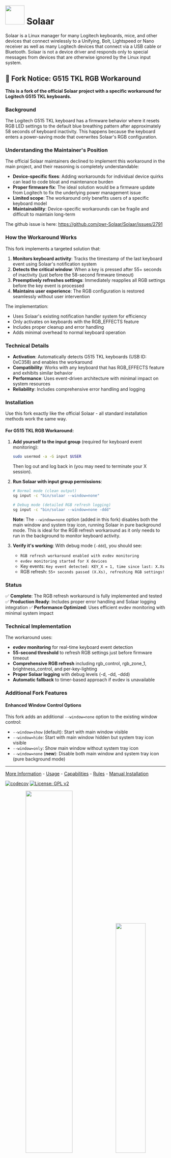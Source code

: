 # <img src="https://pwr-solaar.github.io/Solaar/img/solaar.svg" width="60px"/> Solaar

Solaar is a Linux manager for many Logitech keyboards, mice, and other devices
that connect wirelessly to a Unifying, Bolt, Lightspeed or Nano receiver
as well as many Logitech devices that connect via a USB cable or Bluetooth.
Solaar is not a device driver and responds only to special messages from devices
that are otherwise ignored by the Linux input system.

## 🔧 Fork Notice: G515 TKL RGB Workaround

**This is a fork of the official Solaar project with a specific workaround for Logitech G515 TKL keyboards.**

### Background

The Logitech G515 TKL keyboard has a firmware behavior where it resets RGB LED settings to the default blue breathing pattern after approximately 58 seconds of keyboard inactivity. This happens because the keyboard enters a power-saving mode that overwrites Solaar's RGB configuration.

### Understanding the Maintainer's Position

The official Solaar maintainers declined to implement this workaround in the main project, and their reasoning is completely understandable:

- **Device-specific fixes**: Adding workarounds for individual device quirks can lead to code bloat and maintenance burden
- **Proper firmware fix**: The ideal solution would be a firmware update from Logitech to fix the underlying power management issue
- **Limited scope**: The workaround only benefits users of a specific keyboard model
- **Maintainability**: Device-specific workarounds can be fragile and difficult to maintain long-term

The github issue is here: https://github.com/pwr-Solaar/Solaar/issues/2791

### How the Workaround Works

This fork implements a targeted solution that:

1. **Monitors keyboard activity**: Tracks the timestamp of the last keyboard event using Solaar's notification system
2. **Detects the critical window**: When a key is pressed after 55+ seconds of inactivity (just before the 58-second firmware timeout)
3. **Preemptively refreshes settings**: Immediately reapplies all RGB settings before the key event is processed
4. **Maintains user experience**: The RGB configuration is restored seamlessly without user intervention

The implementation:
- Uses Solaar's existing notification handler system for efficiency
- Only activates on keyboards with the RGB_EFFECTS feature
- Includes proper cleanup and error handling
- Adds minimal overhead to normal keyboard operation

### Technical Details

- **Activation**: Automatically detects G515 TKL keyboards (USB ID: 0xC358) and enables the workaround
- **Compatibility**: Works with any keyboard that has RGB_EFFECTS feature and exhibits similar behavior
- **Performance**: Uses event-driven architecture with minimal impact on system resources
- **Reliability**: Includes comprehensive error handling and logging

### Installation

Use this fork exactly like the official Solaar - all standard installation methods work the same way.

#### For G515 TKL RGB Workaround:

1. **Add yourself to the input group** (required for keyboard event monitoring):
   ```bash
   sudo usermod -a -G input $USER
   ```
   Then log out and log back in (you may need to terminate your X session).

2. **Run Solaar with input group permissions**:
   ```bash
   # Normal mode (clean output)
   sg input -c "bin/solaar --window=none"
   
   # Debug mode (detailed RGB refresh logging)
   sg input -c "bin/solaar --window=none -ddd"
   ```

   **Note**: The `--window=none` option (added in this fork) disables both the main window and system tray icon, running Solaar in pure background mode. This is ideal for the RGB refresh workaround as it only needs to run in the background to monitor keyboard activity.

3. **Verify it's working**: With debug mode (`-ddd`), you should see:
   - `RGB refresh workaround enabled with evdev monitoring`
   - `evdev monitoring started for X devices`
   - Key events: `Key event detected: KEY_X = 1, time since last: X.Xs`
   - RGB refresh: `55+ seconds passed (X.Xs), refreshing RGB settings!`

### Status

✅ **Complete**: The RGB refresh workaround is fully implemented and tested
✅ **Production Ready**: Includes proper error handling and Solaar logging integration
✅ **Performance Optimized**: Uses efficient evdev monitoring with minimal system impact

### Technical Implementation

The workaround uses:
- **evdev monitoring** for real-time keyboard event detection
- **55-second threshold** to refresh RGB settings just before firmware timeout
- **Comprehensive RGB refresh** including rgb_control, rgb_zone_1, brightness_control, and per-key-lighting
- **Proper Solaar logging** with debug levels (-d, -dd, -ddd)
- **Automatic fallback** to timer-based approach if evdev is unavailable

### Additional Fork Features

#### Enhanced Window Control Options

This fork adds an additional `--window=none` option to the existing window control:

- `--window=show` (default): Start with main window visible
- `--window=hide`: Start with main window hidden but system tray icon visible
- `--window=only`: Show main window without system tray icon
- `--window=none` (**new**): Disable both main window and system tray icon (pure background mode)

---

<a href="https://pwr-solaar.github.io/Solaar/index">More Information</a> -
<a href="https://pwr-solaar.github.io/Solaar/usage">Usage</a> -
<a href="https://pwr-solaar.github.io/Solaar/capabilities">Capabilities</a> -
<a href="https://pwr-solaar.github.io/Solaar/rules">Rules</a> -
<a href="https://pwr-solaar.github.io/Solaar/installation">Manual Installation</a>


[![codecov](https://codecov.io/gh/pwr-Solaar/Solaar/graph/badge.svg?token=D7YWFEWID6)](https://codecov.io/gh/pwr-Solaar/Solaar)
[![License: GPL v2](https://img.shields.io/badge/License-GPL%20v2+-blue.svg)](../LICENSE.txt)

<p align="center">
<img src="https://pwr-solaar.github.io/Solaar/screenshots/Solaar-main-window-multiple.png" width="54%"/>
  &#160;
<img src="https://pwr-solaar.github.io/Solaar/screenshots/Solaar-main-window-receiver.png" width="43%"/>
</p>

<p align="center">
<img src="https://pwr-solaar.github.io/Solaar/screenshots/Solaar-main-window-back-divert.png" width="49%"/>
  &#160;
<img src="https://pwr-solaar.github.io/Solaar/screenshots/Solaar-rule-editor.png" width="48%"/>
</p>

Solaar supports:
- pairing/unpairing of devices with receivers
- configuring device settings
- custom button configuration
- running rules in response to special messages from devices

For more information see
    <a href="https://pwr-solaar.github.io/Solaar/index">the main Solaar documentation page.</a> -


## Installation Packages

Up-to-date prebuilt packages are available for some Linux distros
(e.g., Fedora) in their standard repositories.
If a recent version of Solaar is not
available from the standard repositories for your distribution, you can try
one of these packages:

- Arch solaar package in the [extra repository][arch]
- Ubuntu/Kubuntu package in [Solaar stable ppa][ppa stable]
- NixOS Flake package in [Svenum/Solaar-Flake][nix flake]

Solaar is available from some other repositories
but may be several versions behind the current version:

- a [Debian package][debian], courtesy of Stephen Kitt
- a Ubuntu package is available from [universe repository][ubuntu universe repository]
- a [Gentoo package][gentoo], courtesy of Carlos Silva and Tim Harder
- a [Mageia package][mageia], courtesy of David Geiger

[ppa stable]: https://launchpad.net/~solaar-unifying/+archive/ubuntu/stable
[arch]: https://www.archlinux.org/packages/extra/any/solaar/
[gentoo]: https://packages.gentoo.org/packages/app-misc/solaar
[mageia]: http://mageia.madb.org/package/show/release/cauldron/application/0/name/solaar
[ubuntu universe repository]: http://packages.ubuntu.com/search?keywords=solaar&searchon=names&suite=all&section=all
[nix flake]: https://github.com/Svenum/Solaar-Flake
[debian]: https://packages.debian.org/search?keywords=solaar&searchon=names&suite=all&section=all
